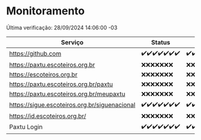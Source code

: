 # Monitoramento

Última verificação: 28/09/2024 14:06:00 -03

|Serviço|Status|Últimas 24h|
|---|---|---|
|https://github.com|<span title="2024-09-21: OK=23">✔️</span><span title="2024-09-22: OK=23">✔️</span><span title="2024-09-23: OK=23">✔️</span><span title="2024-09-24: OK=23">✔️</span><span title="2024-09-25: OK=23">✔️</span><span title="2024-09-26: OK=23">✔️</span><span title="2024-09-27: OK=16">✔️</span>|<span title="27/09/2024 14:07:00 -03 : 200">✔️</span><span title="27/09/2024 15:10:00 -03 : 200">✔️</span><span title="27/09/2024 16:07:00 -03 : 200">✔️</span><span title="27/09/2024 17:09:00 -03 : 200">✔️</span><span title="27/09/2024 18:07:00 -03 : 200">✔️</span><span title="27/09/2024 19:07:00 -03 : 200">✔️</span><span title="27/09/2024 20:07:00 -03 : 200">✔️</span><span title="27/09/2024 21:39:00 -03 : 200">✔️</span><span title="27/09/2024 23:09:00 -03 : 200">✔️</span><span title="28/09/2024 00:12:00 -03 : 200">✔️</span><span title="28/09/2024 01:09:00 -03 : 200">✔️</span><span title="28/09/2024 02:07:00 -03 : 200">✔️</span><span title="28/09/2024 03:10:00 -03 : 200">✔️</span><span title="28/09/2024 04:06:00 -03 : 200">✔️</span><span title="28/09/2024 05:10:00 -03 : 200">✔️</span><span title="28/09/2024 06:07:00 -03 : 200">✔️</span><span title="28/09/2024 07:07:00 -03 : 200">✔️</span><span title="28/09/2024 08:07:00 -03 : 200">✔️</span><span title="28/09/2024 09:13:00 -03 : 200">✔️</span><span title="28/09/2024 10:12:00 -03 : 200">✔️</span><span title="28/09/2024 11:06:00 -03 : 200">✔️</span><span title="28/09/2024 12:08:00 -03 : 200">✔️</span><span title="28/09/2024 13:08:00 -03 : 200">✔️</span><span title="28/09/2024 14:06:00 -03 : 200">✔️</span>|
|https://paxtu.escoteiros.org.br|<span title="2024-09-21: Falhas=23">❌</span><span title="2024-09-22: Falhas=23">❌</span><span title="2024-09-23: Falhas=23">❌</span><span title="2024-09-24: Falhas=23">❌</span><span title="2024-09-25: Falhas=23">❌</span><span title="2024-09-26: Falhas=23">❌</span><span title="2024-09-27: Falhas=16">❌</span>|<span title="27/09/2024 14:07:00 -03 : 403">❌</span><span title="27/09/2024 15:10:00 -03 : 403">❌</span><span title="27/09/2024 16:07:00 -03 : 403">❌</span><span title="27/09/2024 17:09:00 -03 : 403">❌</span><span title="27/09/2024 18:07:00 -03 : 403">❌</span><span title="27/09/2024 19:07:00 -03 : 403">❌</span><span title="27/09/2024 20:07:00 -03 : 403">❌</span><span title="27/09/2024 21:39:00 -03 : 403">❌</span><span title="27/09/2024 23:09:00 -03 : 403">❌</span><span title="28/09/2024 00:12:00 -03 : 403">❌</span><span title="28/09/2024 01:09:00 -03 : 403">❌</span><span title="28/09/2024 02:07:00 -03 : 403">❌</span><span title="28/09/2024 03:10:00 -03 : 403">❌</span><span title="28/09/2024 04:06:00 -03 : 403">❌</span><span title="28/09/2024 05:10:00 -03 : 403">❌</span><span title="28/09/2024 06:07:00 -03 : 403">❌</span><span title="28/09/2024 07:07:00 -03 : 403">❌</span><span title="28/09/2024 08:07:00 -03 : 403">❌</span><span title="28/09/2024 09:13:00 -03 : 403">❌</span><span title="28/09/2024 10:12:00 -03 : 403">❌</span><span title="28/09/2024 11:06:00 -03 : 403">❌</span><span title="28/09/2024 12:08:00 -03 : 403">❌</span><span title="28/09/2024 13:08:00 -03 : 403">❌</span><span title="28/09/2024 14:06:00 -03 : 403">❌</span>|
|https://escoteiros.org.br|<span title="2024-09-21: Falhas=23">❌</span><span title="2024-09-22: Falhas=23">❌</span><span title="2024-09-23: Falhas=23">❌</span><span title="2024-09-24: Falhas=23">❌</span><span title="2024-09-25: Falhas=23">❌</span><span title="2024-09-26: Falhas=23">❌</span><span title="2024-09-27: Falhas=16">❌</span>|<span title="27/09/2024 14:07:00 -03 : 403">❌</span><span title="27/09/2024 15:10:00 -03 : 403">❌</span><span title="27/09/2024 16:07:00 -03 : 403">❌</span><span title="27/09/2024 17:09:00 -03 : 403">❌</span><span title="27/09/2024 18:07:00 -03 : 403">❌</span><span title="27/09/2024 19:07:00 -03 : 403">❌</span><span title="27/09/2024 20:07:00 -03 : 403">❌</span><span title="27/09/2024 21:39:00 -03 : 403">❌</span><span title="27/09/2024 23:09:00 -03 : 403">❌</span><span title="28/09/2024 00:12:00 -03 : 403">❌</span><span title="28/09/2024 01:09:00 -03 : 403">❌</span><span title="28/09/2024 02:07:00 -03 : 403">❌</span><span title="28/09/2024 03:10:00 -03 : 403">❌</span><span title="28/09/2024 04:06:00 -03 : 403">❌</span><span title="28/09/2024 05:10:00 -03 : 403">❌</span><span title="28/09/2024 06:07:00 -03 : 403">❌</span><span title="28/09/2024 07:07:00 -03 : 403">❌</span><span title="28/09/2024 08:07:00 -03 : 403">❌</span><span title="28/09/2024 09:13:00 -03 : 403">❌</span><span title="28/09/2024 10:12:00 -03 : 403">❌</span><span title="28/09/2024 11:06:00 -03 : 403">❌</span><span title="28/09/2024 12:08:00 -03 : 403">❌</span><span title="28/09/2024 13:08:00 -03 : 403">❌</span><span title="28/09/2024 14:06:00 -03 : 403">❌</span>|
|https://paxtu.escoteiros.org.br/paxtu|<span title="2024-09-21: Falhas=23">❌</span><span title="2024-09-22: Falhas=23">❌</span><span title="2024-09-23: Falhas=23">❌</span><span title="2024-09-24: Falhas=23">❌</span><span title="2024-09-25: Falhas=23">❌</span><span title="2024-09-26: Falhas=23">❌</span><span title="2024-09-27: Falhas=16">❌</span>|<span title="27/09/2024 14:07:00 -03 : 403">❌</span><span title="27/09/2024 15:10:00 -03 : 403">❌</span><span title="27/09/2024 16:07:00 -03 : 403">❌</span><span title="27/09/2024 17:09:00 -03 : 403">❌</span><span title="27/09/2024 18:07:00 -03 : 403">❌</span><span title="27/09/2024 19:07:00 -03 : 403">❌</span><span title="27/09/2024 20:07:00 -03 : 403">❌</span><span title="27/09/2024 21:39:00 -03 : 403">❌</span><span title="27/09/2024 23:09:00 -03 : 403">❌</span><span title="28/09/2024 00:12:00 -03 : 403">❌</span><span title="28/09/2024 01:09:00 -03 : 403">❌</span><span title="28/09/2024 02:07:00 -03 : 403">❌</span><span title="28/09/2024 03:10:00 -03 : 403">❌</span><span title="28/09/2024 04:06:00 -03 : 403">❌</span><span title="28/09/2024 05:10:00 -03 : 403">❌</span><span title="28/09/2024 06:07:00 -03 : 403">❌</span><span title="28/09/2024 07:07:00 -03 : 403">❌</span><span title="28/09/2024 08:07:00 -03 : 403">❌</span><span title="28/09/2024 09:13:00 -03 : 403">❌</span><span title="28/09/2024 10:12:00 -03 : 403">❌</span><span title="28/09/2024 11:06:00 -03 : 403">❌</span><span title="28/09/2024 12:08:00 -03 : 403">❌</span><span title="28/09/2024 13:08:00 -03 : 403">❌</span><span title="28/09/2024 14:06:00 -03 : 403">❌</span>|
|https://paxtu.escoteiros.org.br/meupaxtu|<span title="2024-09-21: Falhas=23">❌</span><span title="2024-09-22: Falhas=23">❌</span><span title="2024-09-23: Falhas=23">❌</span><span title="2024-09-24: Falhas=23">❌</span><span title="2024-09-25: Falhas=23">❌</span><span title="2024-09-26: Falhas=23">❌</span><span title="2024-09-27: Falhas=16">❌</span>|<span title="27/09/2024 14:07:00 -03 : 403">❌</span><span title="27/09/2024 15:10:00 -03 : 403">❌</span><span title="27/09/2024 16:07:00 -03 : 403">❌</span><span title="27/09/2024 17:09:00 -03 : 403">❌</span><span title="27/09/2024 18:07:00 -03 : 403">❌</span><span title="27/09/2024 19:07:00 -03 : 403">❌</span><span title="27/09/2024 20:07:00 -03 : 403">❌</span><span title="27/09/2024 21:39:00 -03 : 403">❌</span><span title="27/09/2024 23:09:00 -03 : 403">❌</span><span title="28/09/2024 00:12:00 -03 : 403">❌</span><span title="28/09/2024 01:09:00 -03 : 403">❌</span><span title="28/09/2024 02:07:00 -03 : 403">❌</span><span title="28/09/2024 03:10:00 -03 : 403">❌</span><span title="28/09/2024 04:06:00 -03 : 403">❌</span><span title="28/09/2024 05:10:00 -03 : 403">❌</span><span title="28/09/2024 06:07:00 -03 : 403">❌</span><span title="28/09/2024 07:07:00 -03 : 403">❌</span><span title="28/09/2024 08:07:00 -03 : 403">❌</span><span title="28/09/2024 09:13:00 -03 : 403">❌</span><span title="28/09/2024 10:12:00 -03 : 403">❌</span><span title="28/09/2024 11:06:00 -03 : 403">❌</span><span title="28/09/2024 12:08:00 -03 : 403">❌</span><span title="28/09/2024 13:08:00 -03 : 403">❌</span><span title="28/09/2024 14:06:00 -03 : 403">❌</span>|
|https://sigue.escoteiros.org.br/siguenacional|<span title="2024-09-21: OK=23">✔️</span><span title="2024-09-22: OK=23">✔️</span><span title="2024-09-23: OK=23">✔️</span><span title="2024-09-24: OK=23">✔️</span><span title="2024-09-25: OK=23">✔️</span><span title="2024-09-26: OK=23">✔️</span><span title="2024-09-27: OK=16">✔️</span>|<span title="27/09/2024 14:07:00 -03 : 200">✔️</span><span title="27/09/2024 15:10:00 -03 : 200">✔️</span><span title="27/09/2024 16:07:00 -03 : 200">✔️</span><span title="27/09/2024 17:09:00 -03 : 200">✔️</span><span title="27/09/2024 18:07:00 -03 : 200">✔️</span><span title="27/09/2024 19:07:00 -03 : 200">✔️</span><span title="27/09/2024 20:07:00 -03 : 200">✔️</span><span title="27/09/2024 21:39:00 -03 : 200">✔️</span><span title="27/09/2024 23:09:00 -03 : 200">✔️</span><span title="28/09/2024 00:12:00 -03 : 200">✔️</span><span title="28/09/2024 01:09:00 -03 : 200">✔️</span><span title="28/09/2024 02:07:00 -03 : 200">✔️</span><span title="28/09/2024 03:10:00 -03 : 200">✔️</span><span title="28/09/2024 04:06:00 -03 : 200">✔️</span><span title="28/09/2024 05:10:00 -03 : 200">✔️</span><span title="28/09/2024 06:07:00 -03 : 200">✔️</span><span title="28/09/2024 07:07:00 -03 : 200">✔️</span><span title="28/09/2024 08:07:00 -03 : 200">✔️</span><span title="28/09/2024 09:13:00 -03 : 200">✔️</span><span title="28/09/2024 10:12:00 -03 : 200">✔️</span><span title="28/09/2024 11:06:00 -03 : 200">✔️</span><span title="28/09/2024 12:08:00 -03 : 200">✔️</span><span title="28/09/2024 13:08:00 -03 : 200">✔️</span><span title="28/09/2024 14:06:00 -03 : 200">✔️</span>|
|https://id.escoteiros.org.br/|<span title="2024-09-21: Falhas=23">❌</span><span title="2024-09-22: Falhas=23">❌</span><span title="2024-09-23: Falhas=23">❌</span><span title="2024-09-24: Falhas=23">❌</span><span title="2024-09-25: Falhas=23">❌</span><span title="2024-09-26: Falhas=23">❌</span><span title="2024-09-27: Falhas=16">❌</span>|<span title="27/09/2024 14:07:00 -03 : 403">❌</span><span title="27/09/2024 15:10:00 -03 : 403">❌</span><span title="27/09/2024 16:07:00 -03 : 403">❌</span><span title="27/09/2024 17:09:00 -03 : 403">❌</span><span title="27/09/2024 18:07:00 -03 : 403">❌</span><span title="27/09/2024 19:07:00 -03 : 403">❌</span><span title="27/09/2024 20:07:00 -03 : 403">❌</span><span title="27/09/2024 21:39:00 -03 : 403">❌</span><span title="27/09/2024 23:09:00 -03 : 403">❌</span><span title="28/09/2024 00:12:00 -03 : 403">❌</span><span title="28/09/2024 01:09:00 -03 : 403">❌</span><span title="28/09/2024 02:07:00 -03 : 403">❌</span><span title="28/09/2024 03:10:00 -03 : 403">❌</span><span title="28/09/2024 04:07:00 -03 : 403">❌</span><span title="28/09/2024 05:10:00 -03 : 403">❌</span><span title="28/09/2024 06:07:00 -03 : 403">❌</span><span title="28/09/2024 07:07:00 -03 : 403">❌</span><span title="28/09/2024 08:07:00 -03 : 403">❌</span><span title="28/09/2024 09:13:00 -03 : 403">❌</span><span title="28/09/2024 10:12:00 -03 : 403">❌</span><span title="28/09/2024 11:06:00 -03 : 403">❌</span><span title="28/09/2024 12:08:00 -03 : 403">❌</span><span title="28/09/2024 13:08:00 -03 : 403">❌</span><span title="28/09/2024 14:06:00 -03 : 403">❌</span>|
|Paxtu Login|<span title="2024-09-21: OK=23">✔️</span><span title="2024-09-22: OK=23">✔️</span><span title="2024-09-23: OK=23">✔️</span><span title="2024-09-24: OK=23">✔️</span><span title="2024-09-25: OK=23">✔️</span><span title="2024-09-26: OK=23">✔️</span><span title="2024-09-27: OK=16">✔️</span>|<span title="27/09/2024 14:07:00 -03 : 200">✔️</span><span title="27/09/2024 15:10:00 -03 : 200">✔️</span><span title="27/09/2024 16:07:00 -03 : 200">✔️</span><span title="27/09/2024 17:09:00 -03 : 200">✔️</span><span title="27/09/2024 18:07:00 -03 : 200">✔️</span><span title="27/09/2024 19:07:00 -03 : 200">✔️</span><span title="27/09/2024 20:07:00 -03 : 200">✔️</span><span title="27/09/2024 21:39:00 -03 : 200">✔️</span><span title="27/09/2024 23:09:00 -03 : 200">✔️</span><span title="28/09/2024 00:12:00 -03 : 200">✔️</span><span title="28/09/2024 01:09:00 -03 : 200">✔️</span><span title="28/09/2024 02:07:00 -03 : 200">✔️</span><span title="28/09/2024 03:10:00 -03 : 200">✔️</span><span title="28/09/2024 04:07:00 -03 : 200">✔️</span><span title="28/09/2024 05:10:00 -03 : 200">✔️</span><span title="28/09/2024 06:07:00 -03 : 200">✔️</span><span title="28/09/2024 07:07:00 -03 : 200">✔️</span><span title="28/09/2024 08:07:00 -03 : 200">✔️</span><span title="28/09/2024 09:13:00 -03 : 200">✔️</span><span title="28/09/2024 10:12:00 -03 : 200">✔️</span><span title="28/09/2024 11:06:00 -03 : 200">✔️</span><span title="28/09/2024 12:08:00 -03 : 200">✔️</span><span title="28/09/2024 13:08:00 -03 : 200">✔️</span><span title="28/09/2024 14:06:00 -03 : 200">✔️</span>|
